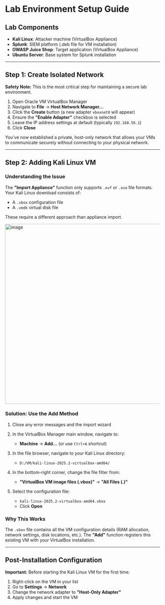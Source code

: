 # Lab Environment Setup Guide

## Lab Components

- **Kali Linux**: Attacker machine (VirtualBox Appliance)
- **Splunk**: SIEM platform (.deb file for VM installation)
- **OWASP Juice Shop**: Target application (VirtualBox Appliance)
- **Ubuntu Server**: Base system for Splunk installation

---

## Step 1: Create Isolated Network

**Safety Note:** This is the most critical step for maintaining a secure lab environment.

1. Open Oracle VM VirtualBox Manager
2. Navigate to **File** → **Host Network Manager...**
3. Click the **Create** button (a new adapter `vboxnet0` will appear)
4. Ensure the **"Enable Adapter"** checkbox is selected
5. Leave the IP address settings at default (typically `192.168.56.1`)
6. Click **Close**

You've now established a private, host-only network that allows your VMs to communicate securely without connecting to your physical network.

---

## Step 2: Adding Kali Linux VM

### Understanding the Issue

The **"Import Appliance"** function only supports `.ovf` or `.ova` file formats. Your Kali Linux download consists of:
- A `.vbox` configuration file
- A `.vmdk` virtual disk file

These require a different approach than appliance import.

<img width="645" height="584" alt="image" src="https://github.com/user-attachments/assets/fdcc737a-7d70-4c21-b07a-2019d5588717" />


### Solution: Use the Add Method

1. Close any error messages and the import wizard
2. In the VirtualBox Manager main window, navigate to:
   - **Machine** → **Add...** (or use `Ctrl+A` shortcut)

3. In the file browser, navigate to your Kali Linux directory:
   - `D:/VM/kali-linux-2025.2-virtualbox-amd64/`

4. In the bottom-right corner, change the file filter from:
   - **"VirtualBox VM image files (.vbox)"** → **"All Files (*.*)"**

5. Select the configuration file:
   - `kali-linux-2025.2-virtualbox-amd64.vbox`
   - Click **Open**

### Why This Works

The `.vbox` file contains all the VM configuration details (RAM allocation, network settings, disk locations, etc.). The **"Add"** function registers this existing VM with your VirtualBox installation.

---

## Post-Installation Configuration

**Important:** Before starting the Kali Linux VM for the first time:

1. Right-click on the VM in your list
2. Go to **Settings** → **Network**
3. Change the network adapter to **"Host-Only Adapter"**
4. Apply changes and start the VM
